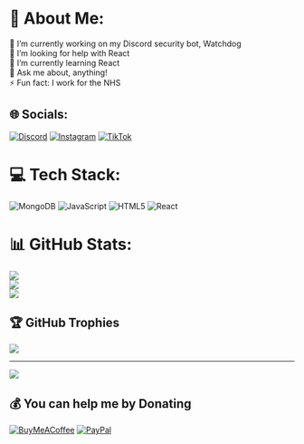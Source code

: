 # 💫 About Me:
🔭 I’m currently working on my Discord security bot, Watchdog<br>🤝 I’m looking for help with React<br>🌱 I’m currently learning React<br>💬 Ask me about, anything!<br>⚡ Fun fact: I work for the NHS


## 🌐 Socials:
[![Discord](https://img.shields.io/badge/Discord-%237289DA.svg?logo=discord&logoColor=white)](https://discord.gg/8gd7kpNusX) [![Instagram](https://img.shields.io/badge/Instagram-%23E4405F.svg?logo=Instagram&logoColor=white)](https://instagram.com/05_JDB) [![TikTok](https://img.shields.io/badge/TikTok-%23000000.svg?logo=TikTok&logoColor=white)](https://tiktok.com/@05_JDB) 

# 💻 Tech Stack:
![MongoDB](https://img.shields.io/badge/MongoDB-%234ea94b.svg?style=for-the-badge&logo=mongodb&logoColor=white) ![JavaScript](https://img.shields.io/badge/javascript-%23323330.svg?style=for-the-badge&logo=javascript&logoColor=%23F7DF1E) ![HTML5](https://img.shields.io/badge/html5-%23E34F26.svg?style=for-the-badge&logo=html5&logoColor=white) ![React](https://img.shields.io/badge/react-%2320232a.svg?style=for-the-badge&logo=react&logoColor=%2361DAFB)
# 📊 GitHub Stats:
![](https://github-readme-stats.vercel.app/api?username=JBecconsall&theme=dark&hide_border=false&include_all_commits=false&count_private=true)<br/>
![](https://github-readme-streak-stats.herokuapp.com/?user=JBecconsall&theme=dark&hide_border=false)<br/>
![](https://github-readme-stats.vercel.app/api/top-langs/?username=JBecconsall&theme=dark&hide_border=false&include_all_commits=false&count_private=true&layout=compact)

## 🏆 GitHub Trophies
![](https://github-profile-trophy.vercel.app/?username=JBecconsall&theme=dracula&no-frame=false&no-bg=true&margin-w=4)

---
[![](https://visitcount.itsvg.in/api?id=JBecconsall&icon=0&color=1)](https://visitcount.itsvg.in)

  ## 💰 You can help me by Donating
  [![BuyMeACoffee](https://img.shields.io/badge/Buy%20Me%20a%20Coffee-ffdd00?style=for-the-badge&logo=buy-me-a-coffee&logoColor=black)](https://buymeacoffee.com/ignJosh) [![PayPal](https://img.shields.io/badge/PayPal-00457C?style=for-the-badge&logo=paypal&logoColor=white)](https://paypal.me/joshbecconsall4) 

  
<!-- Proudly created with GPRM ( https://gprm.itsvg.in ) -->

